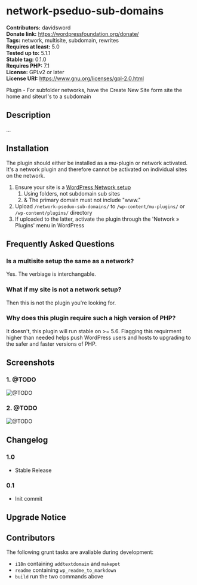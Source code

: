 # network-pseduo-sub-domains #
**Contributors:**      davidsword  
**Donate link:**       https://wordpressfoundation.org/donate/  
**Tags:**              network, multisite, subdomain, rewrites  
**Requires at least:** 5.0  
**Tested up to:**      5.1.1  
**Stable tag:**        0.1.0  
**Requires PHP:**      7.1  
**License:**           GPLv2 or later  
**License URI:**       https://www.gnu.org/licenses/gpl-2.0.html  

Plugin - For subfolder networks, have the Create New Site form site the home and siteurl's to a subdomain

## Description ##

...

## Installation ##

The plugin should either be installed as a mu-plugin or network activated. It's a network plugin and therefore cannot be activated on individual sites on the network.

1. Ensure your site is a [WordPress Network setup](https://codex.wordpress.org/Create_A_Network)
	1. Using folders, not subdomain sub sites
	1. & The primary domain must not include "www."
1. Upload `/network-pseduo-sub-domains/` to `/wp-content/mu-plugins/` or `/wp-content/plugins/` directory
1. If uploaded to the latter, activate the plugin through the 'Network » Plugins' menu in WordPress

## Frequently Asked Questions ##

### Is a multisite setup the same as a network? ###

Yes. The verbiage is interchangable.

### What if my site is not a network setup? ###

Then this is not the plugin you're looking for.

### Why does this plugin require such a high version of PHP? ###

It doesn't, this plugin will run stable on >= 5.6. Flagging this requirment higher than needed
helps push WordPress users and hosts to upgrading to the safer and faster versions of PHP.

## Screenshots ##

### 1. @TODO ###
![@TODO](http://ps.w.org/network-pseduo-sub-domains/assets/screenshot-1.png)

### 2. @TODO ###
![@TODO](http://ps.w.org/network-pseduo-sub-domains/assets/screenshot-2.png)


## Changelog ##

### 1.0 ###
* Stable Release

### 0.1 ###
* Init commit

## Upgrade Notice ##

## Contributors ##

The following grunt tasks are avaliable during development:

* `i18n` containing `addtextdomain` and `makepot`
* `readme` containing `wp_readme_to_markdown`
* `build` run the two commands above
